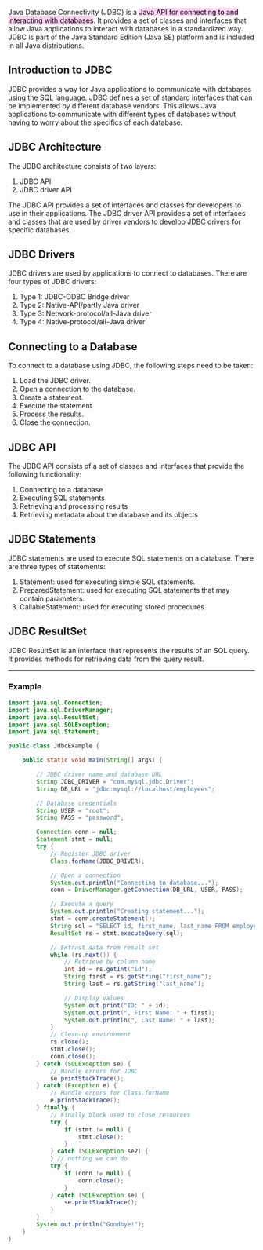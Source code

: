 Java Database Connectivity (JDBC) is a <mark style="background: #FFB8EBA6;">Java API for connecting to and interacting with databases</mark>. It provides a set of classes and interfaces that allow Java applications to interact with databases in a standardized way. JDBC is part of the Java Standard Edition (Java SE) platform and is included in all Java distributions.

## Introduction to JDBC

JDBC provides a way for Java applications to communicate with databases using the SQL language. JDBC defines a set of standard interfaces that can be implemented by different database vendors. This allows Java applications to communicate with different types of databases without having to worry about the specifics of each database.

## JDBC Architecture

The JDBC architecture consists of two layers:

1.  JDBC API
2.  JDBC driver API

The JDBC API provides a set of interfaces and classes for developers to use in their applications. The JDBC driver API provides a set of interfaces and classes that are used by driver vendors to develop JDBC drivers for specific databases.

## JDBC Drivers

JDBC drivers are used by applications to connect to databases. There are four types of JDBC drivers:

1.  Type 1: JDBC-ODBC Bridge driver
2.  Type 2: Native-API/partly Java driver
3.  Type 3: Network-protocol/all-Java driver
4.  Type 4: Native-protocol/all-Java driver

## Connecting to a Database

To connect to a database using JDBC, the following steps need to be taken:

1.  Load the JDBC driver.
2.  Open a connection to the database.
3.  Create a statement.
4.  Execute the statement.
5.  Process the results.
6.  Close the connection.

## JDBC API

The JDBC API consists of a set of classes and interfaces that provide the following functionality:

1.  Connecting to a database
2.  Executing SQL statements
3.  Retrieving and processing results
4.  Retrieving metadata about the database and its objects

## JDBC Statements

JDBC statements are used to execute SQL statements on a database. There are three types of statements:

1.  Statement: used for executing simple SQL statements.
2.  PreparedStatement: used for executing SQL statements that may contain parameters.
3.  CallableStatement: used for executing stored procedures.

## JDBC ResultSet

JDBC ResultSet is an interface that represents the results of an SQL query. It provides methods for retrieving data from the query result.

---

### Example

```java
import java.sql.Connection;
import java.sql.DriverManager;
import java.sql.ResultSet;
import java.sql.SQLException;
import java.sql.Statement;

public class JdbcExample {

    public static void main(String[] args) {

        // JDBC driver name and database URL
        String JDBC_DRIVER = "com.mysql.jdbc.Driver";
        String DB_URL = "jdbc:mysql://localhost/employees";

        // Database credentials
        String USER = "root";
        String PASS = "password";

        Connection conn = null;
        Statement stmt = null;
        try {
            // Register JDBC driver
            Class.forName(JDBC_DRIVER);

            // Open a connection
            System.out.println("Connecting to database...");
            conn = DriverManager.getConnection(DB_URL, USER, PASS);

            // Execute a query
            System.out.println("Creating statement...");
            stmt = conn.createStatement();
            String sql = "SELECT id, first_name, last_name FROM employees";
            ResultSet rs = stmt.executeQuery(sql);

            // Extract data from result set
            while (rs.next()) {
                // Retrieve by column name
                int id = rs.getInt("id");
                String first = rs.getString("first_name");
                String last = rs.getString("last_name");

                // Display values
                System.out.print("ID: " + id);
                System.out.print(", First Name: " + first);
                System.out.println(", Last Name: " + last);
            }
            // Clean-up environment
            rs.close();
            stmt.close();
            conn.close();
        } catch (SQLException se) {
            // Handle errors for JDBC
            se.printStackTrace();
        } catch (Exception e) {
            // Handle errors for Class.forName
            e.printStackTrace();
        } finally {
            // Finally block used to close resources
            try {
                if (stmt != null) {
                    stmt.close();
                }
            } catch (SQLException se2) {
            } // nothing we can do
            try {
                if (conn != null) {
                    conn.close();
                }
            } catch (SQLException se) {
                se.printStackTrace();
            }
        }
        System.out.println("Goodbye!");
    }
}
```
